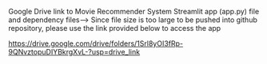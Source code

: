 Google Drive link to Movie Recommender System Streamlit app (app.py) file and dependency files--> Since file size is too large to be pushed into github repository, please use the link provided below to access the app

https://drive.google.com/drive/folders/1Srl8yOI3fRp-9QNvztopuDIYBkrgXvL-?usp=drive_link
